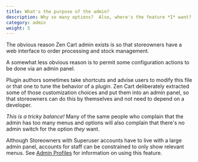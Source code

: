 ```yaml
---
title: What's the purpose of the admin? 
description: Why so many options?  Also, where's the feature *I* want? 
category: admin
weight: 5
---
```


The obvious reason Zen Cart admin exists is so that storeowners have a web interface to order processing and stock management.

A somewhat less obvious reason is to permit some configuration actions to be done via an admin panel.  

Plugin authors sometimes take shortcuts and advise users to modify this file or that one to tune the behavior of a plugin.  Zen Cart deliberately extracted some of those customization choices and put them into an admin panel, so that storeowners can do this by themselves and not need to depend on a developer. 

*This is a tricky balance!*  Many of the same people who complain that the admin has too many menus and options will also complain that there's no admin switch for the option _they_ want. 

Although Storeowners with Superuser accounts have to live with a large admin panel, accounts for staff can be constrained to only show relevant menus.  See [Admin Profiles](/user/admin_pages/admins/admin_profiles/) for information on using this feature. 

